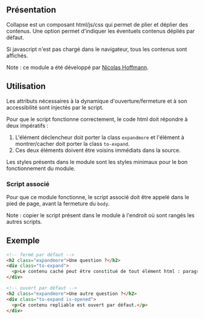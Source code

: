 Présentation
------------

Collapse est un composant html/js/css qui permet de plier et déplier des contenus. Une option permet d'indiquer les éventuels contenus dépliés par défaut.

Si javascript n'est pas chargé dans le navigateur, tous les contenus sont affichés.

Note : ce module a été développé par [Nicolas Hoffmann](http://a11y.nicolas-hoffmann.net/hide-show/).

Utilisation
-----------

Les attributs nécessaires à la dynamique d'ouverture/fermeture et à son accessibilité sont injectés par le script.

Pour que le script fonctionne correctement, le code html doit répondre à deux impératifs :

1. L'élément déclencheur doit porter la class `expandmore` et l'élément à montrer/cacher doit porter la class `to-expand`.
2. Ces deux éléments doivent être voisins immédiats dans la source.

Les styles présents dans le module sont les styles minimaux pour le bon fonctionnement du module.

### Script associé

Pour que ce module fonctionne, le script associé doit être appelé dans le pied de page, avant la fermeture du `body`.

Note : copier le script présent dans le module à l'endroit où sont rangés les autres scripts.

Exemple
-------

````html
<!-- fermé par défaut -->
<h2 class="expandmore">Une question ?</h2>
<div class="to-expand">
  <p>Le contenu caché peut être constitué de tout élément html : paragraphes, titres, tableaux, images…</p>
</div>

<!-- ouvert par défaut -->
<h2 class="expandmore">Une autre question ?</h2>
<div class="to-expand is-opened">
  <p>Ce contenu repliable est ouvert par défaut.</p>
</div>
````
